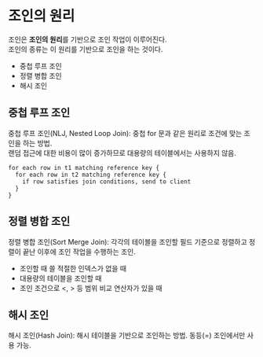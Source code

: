 # 조인의 원리
조인은 **조인의 원리**를 기반으로 조인 작업이 이루어진다.  
조인의 종류는 이 원리를 기반으로 조인을 하는 것이다.
- 중첩 루프 조인
- 정렬 병합 조인
- 해시 조인

## 중첩 루프 조인
중첩 루프 조인(NLJ, Nested Loop Join): 중첩 for 문과 같은 원리로 조건에 맞는 조인을 하는 방법.  
랜덤 접근에 대한 비용이 많이 증가하므로 대용량의 테이블에서는 사용하지 않음.
```
for each row in t1 matching reference key {
  for each row in t2 matching reference key {
    if row satisfies join conditions, send to client
  }
}
```

## 정렬 병합 조인
정렬 병합 조인(Sort Merge Join): 각각의 테이블을 조인할 필드 기준으로 정렬하고 정렬이 끝난 이후에 조인 작업을 수행하는 조인.  
- 조인할 때 쓸 적절한 인덱스가 없을 때
- 대용량의 테이블을 조인할 때
- 조인 조건으로 <, > 등 범위 비교 연산자가 있을 때

## 해시 조인
해시 조인(Hash Join): 해시 테이블을 기반으로 조인하는 방법. 동등(=) 조인에서만 사용 가능.
